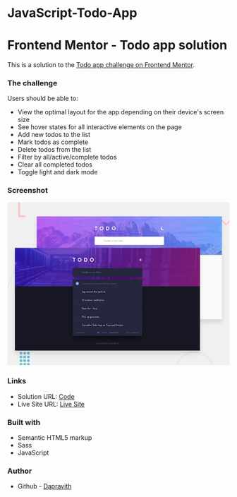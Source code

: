 # JavaScript-Todo-App
# Frontend Mentor - Todo app solution

This is a solution to the [Todo app challenge on Frontend Mentor](https://www.frontendmentor.io/challenges/todo-app-Su1_KokOW).  

### The challenge

Users should be able to:

- View the optimal layout for the app depending on their device's screen size
- See hover states for all interactive elements on the page
- Add new todos to the list
- Mark todos as complete
- Delete todos from the list
- Filter by all/active/complete todos
- Clear all completed todos
- Toggle light and dark mode

### Screenshot

![](./preview.jpg)


### Links

- Solution URL: [Code](https://github.com/Dapravith/JavaScript-Todo-App)
- Live Site URL: [Live Site](https://Dapravith.github.io/JavaScript-Todo-App/)


### Built with

- Semantic HTML5 markup
- Sass
- JavaScript

### Author

- Github - [Dapravith](httpb)

